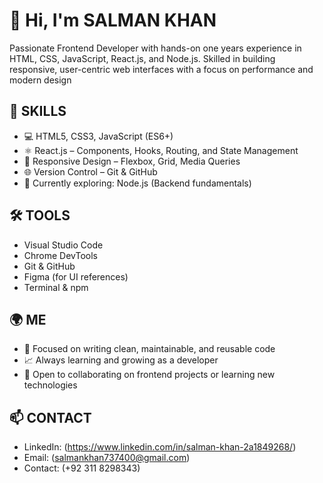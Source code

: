 # 👋 Hi, I'm SALMAN KHAN
Passionate Frontend Developer with hands-on one years experience in HTML, CSS, JavaScript, React.js, and Node.js. Skilled in building responsive, user-centric web interfaces with a focus on performance and modern design


## 🚀 SKILLS
- 💻 HTML5, CSS3, JavaScript (ES6+)
- ⚛️ React.js – Components, Hooks, Routing, and State Management
- 🎨 Responsive Design – Flexbox, Grid, Media Queries
- 🌐 Version Control – Git & GitHub
- 🌱 Currently exploring: Node.js (Backend fundamentals)

## 🛠 TOOLS
- Visual Studio Code
- Chrome DevTools
- Git & GitHub
- Figma (for UI references)
- Terminal & npm

## 🌍 ME

- 🎯 Focused on writing clean, maintainable, and reusable code
- 📈 Always learning and growing as a developer
- 🤝 Open to collaborating on frontend projects or learning new technologies

## 📫 CONTACT

- LinkedIn: (https://www.linkedin.com/in/salman-khan-2a1849268/) 
- Email: (salmankhan737400@gmail.com)
- Contact: (+92 311 8298343)
  

